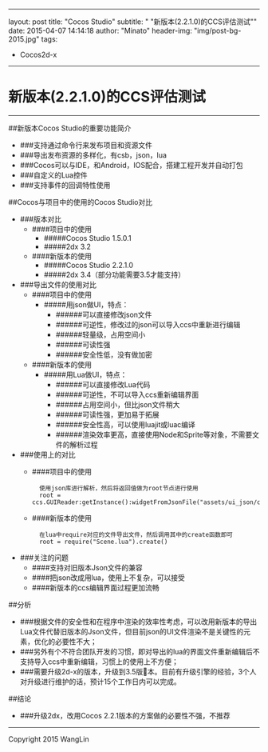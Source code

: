 
---
layout: post
title: "Cocos Studio"
subtitle: " \"新版本(2.2.1.0)的CCS评估测试\""
date: 2015-04-07 14:14:18
author: "Minato"
header-img: "img/post-bg-2015.jpg"
tags:
- Cocos2d-x
---

# 新版本(2.2.1.0)的CCS评估测试

------

##新版本Cocos Studio的重要功能简介
* ###支持通过命令行来发布项目和资源文件
* ###导出发布资源的多样化，有csb，json，lua
* ###Cocos可以与IDE，和Android，IOS配合，搭建工程开发并自动打包
* ###自定义的Lua控件
* ###支持事件的回调特性使用


##Cocos与项目中的使用的Cocos Studio对比
* ###版本对比
    * ####项目中的使用
        * #####Cocos Studio 1.5.0.1
        * #####2dx 3.2
    * ####新版本的使用
        * #####Cocos Studio 2.2.1.0
        * #####2dx 3.4（部分功能需要3.5才能支持）
* ###导出文件的使用对比
    * ####项目中的使用
        * #####用json做UI，特点：
            * ######可以直接修改json文件
            * ######可逆性，修改过的json可以导入ccs中重新进行编辑
            * ######轻量级，占用空间小
            * ######可读性强
            * ######安全性低，没有做加密
    * ####新版本的使用
        * #####用Lua做UI，特点：
            * ######可以直接修改Lua代码
            * ######可逆性，不可以导入ccs重新编辑界面
            * ######占用空间小，但比json文件稍大
            * ######可读性强，更加易于拓展
            * ######安全性高，可以使用luajit或luac编译
            * ######渲染效率更高，直接使用Node和Sprite等对象，不需要文件的解析过程
* ###使用上的对比
    * ####项目中的使用
        
            使用json库进行解析，然后将返回值做为root节点进行使用
            root = ccs.GUIReader:getInstance():widgetFromJsonFile("assets/ui_json/card_formation.json")	
            
    * ####新版本的使用
    
            在lua中require对应的文件导出文件，然后调用其中的create函数即可
            root = require("Scene.lua").create()
            
* ###关注的问题
    * ####支持对旧版本Json文件的兼容
    * ####把json改成用lua，使用上不复杂，可以接受
    * ####新版本的ccs编辑界面过程更加流畅


##分析
* ###根据文件的安全性和在程序中渲染的效率性考虑，可以改用新版本的导出Lua文件代替旧版本的Json文件，但目前json的UI文件渲染不是关键性的元素，优化的必要性不大；
* ###另外有个不符合团队开发的习惯，即对导出的lua的界面文件重新编辑后不支持导入ccs中重新编辑，习惯上的使用上不方便；
* ###需要升级2d-x的版本，升级到3.5版本。目前有升级引擎的经验，3个人对升级进行维护的话，预计15个工作日内可以完成。 

##结论
* ###升级2dx，改用Cocos 2.2.1版本的方案做的必要性不强，不推荐


------


Copyright 2015 WangLin
<!-- create time: 2015-04-07 14:14:18  -->


